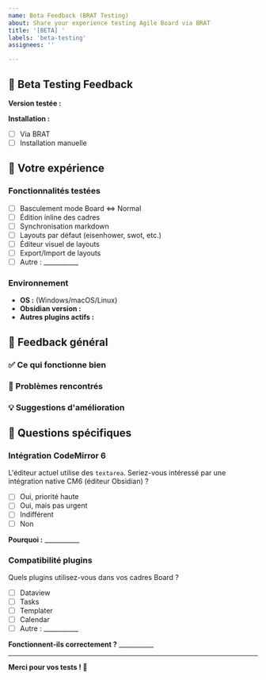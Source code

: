 ```yaml
---
name: Beta Feedback (BRAT Testing)
about: Share your experience testing Agile Board via BRAT
title: '[BETA] '
labels: 'beta-testing'
assignees: ''

---
```


## 🧪 Beta Testing Feedback

**Version testée :** 

**Installation :** 
- [ ] Via BRAT
- [ ] Installation manuelle

## 📝 Votre expérience

### Fonctionnalités testées
- [ ] Basculement mode Board ⇔ Normal
- [ ] Édition inline des cadres
- [ ] Synchronisation markdown
- [ ] Layouts par défaut (eisenhower, swot, etc.)
- [ ] Éditeur visuel de layouts
- [ ] Export/Import de layouts
- [ ] Autre : ___________

### Environnement
- **OS :** (Windows/macOS/Linux)
- **Obsidian version :** 
- **Autres plugins actifs :** 

## 💭 Feedback général

### ✅ Ce qui fonctionne bien


### 🐛 Problèmes rencontrés


### 💡 Suggestions d'amélioration


## 🔮 Questions spécifiques

### Intégration CodeMirror 6
L'éditeur actuel utilise des `textarea`. Seriez-vous intéressé par une intégration native CM6 (éditeur Obsidian) ?
- [ ] Oui, priorité haute
- [ ] Oui, mais pas urgent
- [ ] Indifférent
- [ ] Non

**Pourquoi :** ___________

### Compatibilité plugins
Quels plugins utilisez-vous dans vos cadres Board ?
- [ ] Dataview
- [ ] Tasks
- [ ] Templater
- [ ] Calendar
- [ ] Autre : ___________

**Fonctionnent-ils correctement ?** ___________

---

**Merci pour vos tests ! 🙏**
